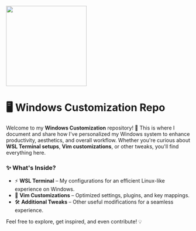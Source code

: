 <p class="center">
  <img style="height: 220px;" src="https://external-content.duckduckgo.com/iu/?u=https%3A%2F%2Fcdn.neow.in%2Fnews%2Fimages%2Fgalleries%2F4698%2F1660655319_windows_12_-_3.jpg&f=1&nofb=1&ipt=de7b246871f8af97e48d81fb4a6b5b17df11abc760b8b77a0f133648fa7b1810&ipo=images"/>
</p>

# 🖥️ Windows Customization Repo  

Welcome to my **Windows Customization** repository! 🚀 This is where I document and share how I've personalized my Windows system to enhance productivity, aesthetics, and overall workflow. Whether you're curious about **WSL Terminal setups**, **Vim customizations**, or other tweaks, you'll find everything here.  

### ✨ What's Inside?  
- ⚡ **WSL Terminal** – My configurations for an efficient Linux-like experience on Windows.  
- 🎨 **Vim Customizations** – Optimized settings, plugins, and key mappings.  
- 🛠️ **Additional Tweaks** – Other useful modifications for a seamless experience.  

Feel free to explore, get inspired, and even contribute! 💡  



